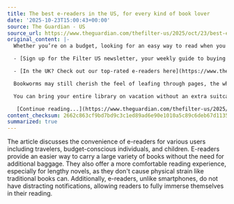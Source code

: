 ```yaml
---
title: The best e-readers in the US, for every kind of book lover
date: '2025-10-23T15:00:43+00:00'
source: The Guardian - US
source_url: https://www.theguardian.com/thefilter-us/2025/oct/23/best-e-readers-kindle-kobo
original_content: |-
  Whether you’re on a budget, looking for an easy way to read when you travel, or want one for kids, here are our picks (they’re not all Kindles)

  - [Sign up for the Filter US newsletter, your weekly guide to buying fewer, better things](https://www.theguardian.com/global/2025/sep/09/sign-up-to-the-filter-us-our-newsletter-guide-to-buying-fewer-better-products)

  - [In the UK? Check out our top-rated e-readers here](https://www.theguardian.com/thefilter/2024/nov/27/best-ereaders)

  Bookworms may still cherish the feel of leafing through pages, the whiff of new-book smell, and stacking their shelves with beloved tomes, but nothing beats an e-reader for convenience.

  You can bring your entire library on vacation without an extra suitcase. If you’re working through a 1,349-page novel such as Vikram Seth’s A Suitable Boy, your wrists will thank you. And unlike a phone, your e-reader won’t constantly interrupt you with news alerts and texts, so you can lose yourself in a new world or focus on learning something new.

   [Continue reading...](https://www.theguardian.com/thefilter-us/2025/oct/23/best-e-readers-kindle-kobo)
content_checksum: 2662c863cf9bd7bd9c3c1ed89ad6e90e1010a5c89c6deb67d113586b316a485b
summarized: true
---
```


The article discusses the convenience of e-readers for various users including travelers, budget-conscious individuals, and children. E-readers provide an easier way to carry a large variety of books without the need for additional baggage. They also offer a more comfortable reading experience, especially for lengthy novels, as they don't cause physical strain like traditional books can. Additionally, e-readers, unlike smartphones, do not have distracting notifications, allowing readers to fully immerse themselves in their reading.